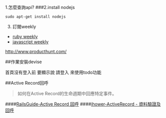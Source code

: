 1.怎麼查詢api?
###2.install nodejs
```
sudo apt-get install nodejs
```

3. 訂閱weekly

* [ruby weekly](http://rubyweekly.com/)
* [javascript weekly](http://javascriptweekly.com/)

http://www.producthunt.com/

##作業安裝devise

首頁沒有登入前 要顯示說 請登入 來使用todo功能

##Active Record回呼
>如何在Active Record的生命週期中回應特定事件。

####[RailsGuide-Active Record 回呼](http://rails.ruby.tw/active_record_callbacks.html)
####[ihower-ActiveRecord - 資料驗證及回呼](https://ihower.tw/rails4/activerecord-lifecycle.html)
